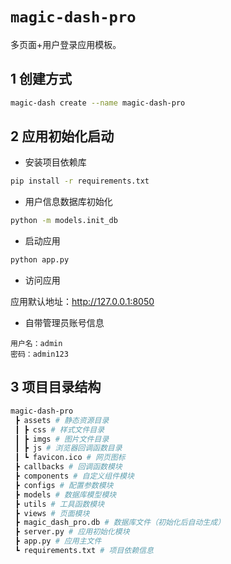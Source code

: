 # `magic-dash-pro`

多页面+用户登录应用模板。

## 1 创建方式

```bash
magic-dash create --name magic-dash-pro
```

## 2 应用初始化启动

- 安装项目依赖库

```bash
pip install -r requirements.txt
```

- 用户信息数据库初始化

```bash
python -m models.init_db
```

- 启动应用

```bash
python app.py
```

- 访问应用

应用默认地址：http://127.0.0.1:8050

- 自带管理员账号信息

```
用户名：admin
密码：admin123
```

## 3 项目目录结构

```bash
magic-dash-pro
 ┣ assets # 静态资源目录
 ┃ ┣ css # 样式文件目录
 ┃ ┣ imgs # 图片文件目录
 ┃ ┣ js # 浏览器回调函数目录
 ┃ ┗ favicon.ico # 网页图标
 ┣ callbacks # 回调函数模块
 ┣ components # 自定义组件模块
 ┣ configs # 配置参数模块
 ┣ models # 数据库模型模块
 ┣ utils # 工具函数模块
 ┣ views # 页面模块
 ┣ magic_dash_pro.db # 数据库文件（初始化后自动生成）
 ┣ server.py # 应用初始化模块
 ┣ app.py # 应用主文件
 ┗ requirements.txt # 项目依赖信息
```
